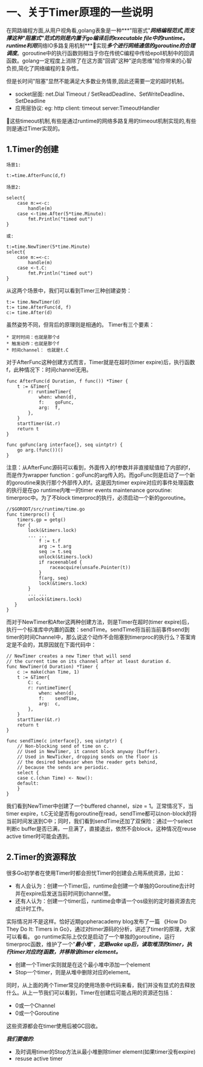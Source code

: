 # 一、关于Timer原理的一些说明

在网路编程方面,从用户视角看,golang表象是一种***"阻塞式"***网络编程范式,而支撑这种"阻塞式"范式的则是内置于go编译后的executable file中的runtime。runtime利用***网络IO多路复用机制***实现***多个进行网络通信的goroutine的合理调度***。goroutine中的执行函数则相当于你在传统C编程中传给epoll机制中的回调函数。golang一定程度上消除了在这方面"回调"这种"逆向思维"给你带来的心智负担,简化了网络编程的复杂性。

但是长时间"阻塞"显然不能满足大多数业务情景,因此还需要一定的超时机制。
- socket层面: net.Dial Timeout / SetReadDeadline、SetWriteDeadline、SetDeadline
- 应用层协议: eg: http    client: timeout    server:TimeoutHandler

这些timeout机制,有些是通过runtime的网络多路复用的timeout机制实现的,有些则是通过Timer实现的。

## 1.Timer的创建

```
场景1:

t:=time.AfterFunc(d,f)

场景2:

select{
    case m:=<-c:
        handle(m)
    case <-time.After(5*time.Minute):
        fmt.Println("timed out")
}

或:

t:=time.NewTimer(5*time.Minute)
select{
    case m:=<-c:
        handle(m)
    case <-t.C:
        fmt.Println("timed out")
}
```

从这两个场景中，我们可以看到Timer三种创建姿势：

```
t:= time.NewTimer(d)
t:= time.AfterFunc(d, f)
c:= time.After(d)
```

虽然姿势不同，但背后的原理则是相通的。
Timer有三个要素：

```
* 定时时间：也就是那个d
* 触发动作：也就是那个f
* 时间channel： 也就是t.C
```

对于AfterFunc这种创建方式而言，Timer就是在超时(timer expire)后，执行函数f，此种情况下：时间channel无用。

```
func AfterFunc(d Duration, f func()) *Timer {
    t := &Timer{
        r: runtimeTimer{
            when: when(d),
            f:    goFunc,
            arg:  f,
        },
    }
    startTimer(&t.r)
    return t
}

func goFunc(arg interface{}, seq uintptr) {
    go arg.(func())()
}
```


注意：从AfterFunc源码可以看到，外面传入的f参数并非直接赋值给了内部的f，而是作为wrapper function：goFunc的arg传入的。而goFunc则是启动了一个新的goroutine来执行那个外部传入的f。这是因为timer expire对应的事件处理函数的执行是在go runtime内唯一的timer events maintenance goroutine: timerproc中。为了不block timerproc的执行，必须启动一个新的goroutine。

```
//$GOROOT/src/runtime/time.go
func timerproc() {
    timers.gp = getg()
    for {
        lock(&timers.lock)
        ... ...
            f := t.f
            arg := t.arg
            seq := t.seq
            unlock(&timers.lock)
            if raceenabled {
                raceacquire(unsafe.Pointer(t))
            }
            f(arg, seq)
            lock(&timers.lock)
        }
        ... ...
        unlock(&timers.lock)
   }
}
```


而对于NewTimer和After这两种创建方法，则是Timer在超时(timer expire)后，执行一个标准库中内置的函数：sendTime。sendTime将当前当前事件send到timer的时间Channel中，那么说这个动作不会阻塞到timerproc的执行么？答案肯定是不会的，其原因就在下面代码中：

```
// NewTimer creates a new Timer that will send
// the current time on its channel after at least duration d.
func NewTimer(d Duration) *Timer {
	c := make(chan Time, 1)
	t := &Timer{
		C: c,
		r: runtimeTimer{
			when: when(d),
			f:    sendTime,
			arg:  c,
		},
	}
	startTimer(&t.r)
	return t
}

func sendTime(c interface{}, seq uintptr) {
	// Non-blocking send of time on c.
	// Used in NewTimer, it cannot block anyway (buffer).
	// Used in NewTicker, dropping sends on the floor is
	// the desired behavior when the reader gets behind,
	// because the sends are periodic.
	select {
	case c.(chan Time) <- Now():
	default:
	}
}
```


我们看到NewTimer中创建了一个buffered channel，size = 1。正常情况下，当timer expire，t.C无论是否有goroutine在read，sendTime都可以non-block的将当前时间发送到C中；同时，我们看到sendTime还加了双保险：通过一个select判断c buffer是否已满，一旦满了，直接退出，依然不会block，这种情况在reuse active timer时可能会遇到。


## 2.Timer的资源释放

很多Go初学者在使用Timer时都会担忧Timer的创建会占用系统资源，比如：

- 有人会认为：创建一个Timer后，runtime会创建一个单独的Goroutine去计时并在expire后发送当前时间到channel里。
- 还有人认为：创建一个timer后，runtime会申请一个os级别的定时器资源去完成计时工作。

实际情况并不是这样。恰好近期gopheracademy blog发布了一篇 《How Do They Do It: Timers in Go》，通过对timer源码的分析，讲述了timer的原理，大家可以看看。
go runtime实际上仅仅是启动了一个单独的goroutine，运行timerproc函数，维护了一个”***最小堆***”，***定期wake up后，读取堆顶的timer，执行timer对应的f函数，并移除该timer element。***
- 创建一个Timer实则就是在这个最小堆中添加一个element
- Stop一个timer，则是从堆中删除对应的element。

同时，从上面的两个Timer常见的使用场景中代码来看，我们并没有显式的去释放什么。从上一节我们可以看到，Timer在创建后可能占用的资源还包括：

* 0或一个Channel
* 0或一个Goroutine

这些资源都会在timer使用后被GC回收。

***我们要做的***:
- 及时调用timer的Stop方法从最小堆删除timer element(如果timer没有expire)
- resuse active timer



